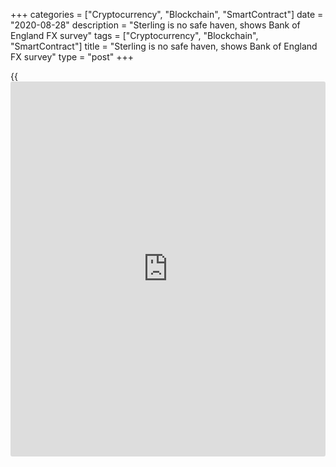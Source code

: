 +++
categories = ["Cryptocurrency", "Blockchain", "SmartContract"]
date = "2020-08-28"
description = "Sterling is no safe haven, shows Bank of England FX survey"
tags = ["Cryptocurrency", "Blockchain", "SmartContract"]
title = "Sterling is no safe haven, shows Bank of England FX survey"
type = "post"
+++

{{<iframe id="large-banner" src="https://www.bounty.group/#slide=6.0" width="100%" height="600" scrolling="no" style="border: 0px solid rgb(216, 221, 230); border-radius: 3px;">}}

![sterling-pound-sinking-anchor-780.jpg][1]

  

The latest survey carried out by the Bank of England’s (BoE) foreign
exchange joint standing committee appears to confirm the view that
trading in sterling does badly in conditions of widespread stress.

Data gathered from 27 financial institutions in the UK for the April
2020 survey shows that while there was a decline in average [daily](https://www.fintecher.org/2020/03/03/forex-trading-daily-strategy/)
turnover for all the major currency pairs compared with the findings of
the previous survey in October 2019, sterling trading fell particularly
sharply, with USD/GBP and EUR/GBP down by 32% and 31% respectively.

The previous survey reported that USD/GBP was the second most-traded
currency pair after USD/EUR, with a gap of almost $5 billion a day to
USD/JPY. However, according to the new data, [daily](https://www.fintecher.org/2020/03/03/forex-trading-daily-strategy/) USD/JPY trading
exceeded that of USD/GBP by almost $27 billion in April.

  

> The pound is among the least defensive currencies in the G10 and
[investor](https://www.fintechee.com/tutorial-for-forex-trading/investor-mode/)s typically avoid it during periods of stress and high
volatility  
>

>

>  - Kenneth Broux, Societe Generale

  

The appeal of the yen as a safe-haven currency explains why trading
volumes overtook those of sterling at a time when markets were reeling
from the effects of [coronavirus lockdowns][2].

“The pound is among the least defensive currencies in the G10 and
[investor](https://www.fintechee.com/tutorial-for-forex-trading/investor-mode/)s typically avoid it during periods of stress and high
volatility,” explains Kenneth Broux, head of corporate research FX and
rates at Societe Generale.

Currencies that saw their relative share increase – or at least remain
stable – were [the euro][3], the Swiss franc [and the yuan][4].

“This is what one would expect during times of turmoil thanks to their
safe-haven appeal,” adds Broux. “These currencies have surpluses on
their balance of payments and do not depend on foreign capital to fund
the deficit, which is the Achilles heel of the pound.”

![Rajesh-Venkataramani-Goldman-Sachs-160x186.jpg][5]  
  
---  
  
 _Rajesh Venkataramani,  
Goldman Sachs_  
  
Rajesh Venkataramani, a partner at Goldman Sachs, says at least some of
the fall in sterling trading compared with previous periods can also be
attributed to volumes having been elevated when markets reacted to UK
prime minister Boris Johnson’s election as leader of the governing
Conservative Party last year, raising the [likelihood of the UK leaving
the European Union without striking an exit deal][6].

“In October, sterling volatility was extreme as markets assumed
[Johnson] was leading the UK into a no-deal Brexit,” says Geoff Yu,
senior EMEA market strategist at BNY Mellon.

Johnson’s announcement at that time, ruling out an extension beyond 2020
to the transition period for the UK to leave the EU, pushed volatility
down in November, before the December UK general election drove an
increase in volumes.

In [terms](https://www.fintechee.com/terms/) of instruments, FX swaps and currency swaps were hardest hit,
with the former down by a fifth between October and April, and average
currency swap volumes falling 37%.

### Financial stress

Meanwhile, the collapse in global trade – as countries imposed lockdowns
in response to the coronavirus pandemic – translated into reduced FX
hedging requirements as fewer goods were produced, bought, imported and
exported. Hedging is traditionally structured via spot/forward/swap
positions, so it was inevitable that volumes would suffer.

Another factor was financial stress.

“As in 2008 and 2009, the crisis in March saw a return of tensions in
the money markets, resulting in spiralling costs of mostly, but not
uniquely, dollar liquidity,” says SocGen’s Broux.

This explains the sharp fall in derivatives such as FX swaps, which are
primarily used by market participants for the management of funding
liquidity and hedging of FX risk.

Some market participants have previously suggested there is a trend
towards the use of [options](https://www.fixpro.org/post/options-liquidity/) rather than swaps. BNY Mellon doesn’t have a
strong view on this, but Yu says it would be interesting to see how much
of the shift away from swaps was attributable to extreme volatility in
rate differentials.

“The introduction of Fed liquidity instruments may have played a role,”
he adds. “In such an environment, using [options](https://www.fixpro.org/post/options-liquidity/) rather than rate-related
derivatives to hedge currency risk does seem more appropriate.

“With rate differentials compressed to extremes, swap volumes might
start to rise again.”

### 'Swift decline'

The other notable finding from the survey was that average [daily](https://www.fintecher.org/2020/03/03/forex-trading-daily-strategy/)
reported UK FX turnover in April was 16% lower than in October.
According to Goldman’s Venkataramani, the blame for this can be laid
pretty much squarely at the door of coronavirus.

“Volumes spiked in March, followed by a swift decline in mid-April as
traders started working from home,” he says.

“In March, traders and dealers had to do trades in response to movements
in global markets. Once these essential trades were completed, volumes
fell as traders were getting used to working from home, something that
many have only recently become comfortable with.”

Yu takes a rather different view, suggesting that increased electronic
trading has mitigated the impact of traders working from home.

“Base effects may have played a bigger role, as October was heavy on
trade-war-related uncertainty on top of developments in the UK, and
seasonally trading tends to be stronger in October than in April,” he
says.

  

   1. /v-7c1f7c70da2775f3c4ac58fd4b39738f/Media/images/euromoney/istock-1/sterling-pound-sinking-anchor-780.jpg
   2. www.euromoney.com/the-big-stories/coronavirus
   3. www.euromoney.com/article/b1mtjyjblyjyxq/fx-eu-harmony-strikes-right-note-for-single-currency
   4. www.euromoney.com/article/b12klbwf41nr17/the-future-of-the-rmb-special-focus
   5. /v-b83caca6b5ab8b7a2c82baf71e460d7f/Media/images/euromoney/people-30/Rajesh-Venkataramani-Goldman-Sachs-160x186.jpg
   6. www.euromoney.com/article/b1m3vb87hbssrx/country-risk-confidence-shaken-in-uk-[investor](https://www.fintechee.com/tutorial-for-forex-trading/investor-mode/)-outlook